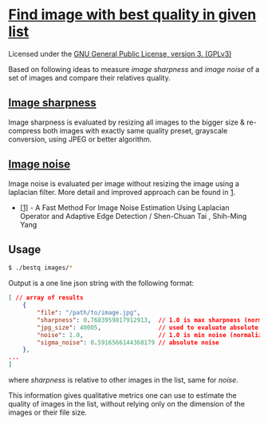# [Find image with best quality in given list](https://yduf.github.io/image-quality/)

Licensed under the [GNU General Public License, version 3. (GPLv3)](https://www.gnu.org/licenses/gpl-3.0.html)

Based on following ideas to measure _image sharpness_ and _image noise_ of a set of images and compare their relatives quality.

## [Image sharpness](https://photo.stackexchange.com/a/117823/104580)

Image sharpness is evaluated by resizing all images to the bigger size & re-compress both images with exactly same quality preset, grayscale conversion, using JPEG or better algorithm.

## [Image noise](https://stackoverflow.com/a/25436112/51386)

Image noise is evaluated per image without resizing the image using a laplacian filter.
More detail and improved approach can be found in [1](https://citeseerx.ist.psu.edu/viewdoc/download?doi=10.1.1.173.1644&rep=rep1&type=pdf).

- [\[1\]](https://citeseerx.ist.psu.edu/viewdoc/download?doi=10.1.1.173.1644&rep=rep1&type=pdf) - A Fast Method For Image Noise Estimation Using
Laplacian Operator and Adaptive Edge Detection / Shen-Chuan Tai , Shih-Ming Yang

## Usage

```bash
$ ./bestq images/*
```

Output is a one line json string with the following format:

```json
[ // array of results
    {
        "file": "/path/to/image.jpg",     
        "sharpness": 0.7683959817912913,  // 1.0 is max sharpness (normalized)
        "jpg_size": 40005,                // used to evaluate absolute sharpness
        "noise": 1.0,                     // 1.0 is min noise (normalized)
        "sigma_noise": 0.5916566144368179 // absolute noise
    },
...
]
```

where _sharpness_ is relative to other images in the list, same for _noise_.

This information gives qualitative metrics one can use to estimate the quality of images in the list,
without relying only on the dimension of the images or their file size.

